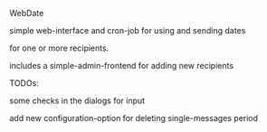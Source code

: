 WebDate

simple web-interface and cron-job for using and sending dates

for one or more recipients.

includes a simple-admin-frontend for adding new recipients

TODOs:

some checks in the dialogs for input

add new configuration-option for deleting single-messages period
